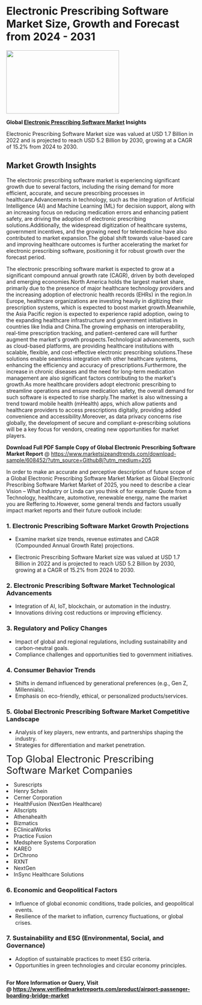 <H1>Electronic Prescribing Software Market Size, Growth and Forecast from 2024 - 2031</H1><img class="aligncenter size-medium wp-image-584254" src="https://thirdeyenews.in/wp-content/uploads/2024/09/Global-Market-Research-300x168.jpeg" alt="" width="300" height="168" /><p><strong>Global&nbsp;<a href="https://www.marketsizeandtrends.com/download-sample/608452/?utm_source=Github8j?utm_medium=205">Electronic Prescribing Software Market</a> Insights</strong></p><p>Electronic Prescribing Software Market size was valued at USD 1.7 Billion in 2022 and is projected to reach USD 5.2 Billion by 2030, growing at a CAGR of 15.2% from 2024 to 2030.</p><p><h2>Market Growth Insights</h2> <p>The electronic prescribing software market is experiencing significant growth due to several factors, including the rising demand for more efficient, accurate, and secure prescribing processes in healthcare.Advancements in technology, such as the integration of Artificial Intelligence (AI) and Machine Learning (ML) for decision support, along with an increasing focus on reducing medication errors and enhancing patient safety, are driving the adoption of electronic prescribing solutions.Additionally, the widespread digitization of healthcare systems, government incentives, and the growing need for telemedicine have also contributed to market expansion.The global shift towards value-based care and improving healthcare outcomes is further accelerating the market for electronic prescribing software, positioning it for robust growth over the forecast period.</p> <p>The electronic prescribing software market is expected to grow at a significant compound annual growth rate (CAGR), driven by both developed and emerging economies.North America holds the largest market share, primarily due to the presence of major healthcare technology providers and the increasing adoption of electronic health records (EHRs) in the region.In Europe, healthcare organizations are investing heavily in digitizing their prescription systems, which is expected to boost market growth.Meanwhile, the Asia Pacific region is expected to experience rapid adoption, owing to the expanding healthcare infrastructure and government initiatives in countries like India and China.The growing emphasis on interoperability, real-time prescription tracking, and patient-centered care will further augment the market's growth prospects.Technological advancements, such as cloud-based platforms, are providing healthcare institutions with scalable, flexible, and cost-effective electronic prescribing solutions.These solutions enable seamless integration with other healthcare systems, enhancing the efficiency and accuracy of prescriptions.Furthermore, the increase in chronic diseases and the need for long-term medication management are also significant factors contributing to the market's growth.As more healthcare providers adopt electronic prescribing to streamline operations and ensure medication safety, the overall demand for such software is expected to rise sharply.The market is also witnessing a trend toward mobile health (mHealth) apps, which allow patients and healthcare providers to access prescriptions digitally, providing added convenience and accessibility.Moreover, as data privacy concerns rise globally, the development of secure and compliant e-prescribing solutions will be a key focus for vendors, creating new opportunities for market players.<p><span class=""><strong>Download Full PDF Sample Copy of Global Electronic Prescribing Software Market Report</strong> @ <a href="https://www.marketsizeandtrends.com/download-sample/608452/?utm_source=Github8j?utm_medium=205" target="_blank">https://www.marketsizeandtrends.com/download-sample/608452/?utm_source=Github8j?utm_medium=205</a></span></p><p>In order to make an accurate and perceptive description of future scope of a Global&nbsp;Electronic Prescribing Software Market Market as Global&nbsp;Electronic Prescribing Software Market Market of 2025, you need to describe a clear Vision &ndash; What Industry or Linda can you think of for example: Quote from a Technology, healthcare, automotive, renewable energy, name the market you are Reffering to.However, some general trends and factors usually impact market reports and their future outlook include:</p><h3>1.&nbsp;<strong>Electronic Prescribing Software Market Growth Projections</strong></h3><ul><li>Examine market size trends, revenue estimates and CAGR (Compounded Annual Growth Rate) projections.</li><li><p>Electronic Prescribing Software Market size was valued at USD 1.7 Billion in 2022 and is projected to reach USD 5.2 Billion by 2030, growing at a CAGR of 15.2% from 2024 to 2030.</p></li></ul><h3>2.&nbsp;<strong>Electronic Prescribing Software Market Technological Advancements</strong></h3><ul><li>Integration of AI, IoT, blockchain, or automation in the industry.</li><li>Innovations driving cost reductions or improving efficiency.</li></ul><h3>3.&nbsp;<strong>Regulatory and Policy Changes</strong></h3><ul><li>Impact of global and regional regulations, including sustainability and carbon-neutral goals.</li><li>Compliance challenges and opportunities tied to government initiatives.</li></ul><h3>4.&nbsp;<strong>Consumer Behavior Trends</strong></h3><ul><li>Shifts in demand influenced by generational preferences (e.g., Gen Z, Millennials).</li><li>Emphasis on eco-friendly, ethical, or personalized products/services.</li></ul><h3>5.&nbsp;<strong>Global Electronic Prescribing Software Market Competitive Landscape</strong></h3><ul><li>Analysis of key players, new entrants, and partnerships shaping the industry.</li><li>Strategies for differentiation and market penetration.</li></ul><p data-pm-slice="1 1 []"><span style="color: inherit; font-family: inherit; font-size: 25px;">Top Global Electronic Prescribing Software Market Companies</span></p><div class="" data-test-id=""><p><li>Surescripts</li><li> Henry Schein</li><li> Cerner Corporation</li><li> HealthFusion (NextGen Healthcare)</li><li> Allscripts</li><li> Athenahealth</li><li> Bizmatics</li><li> EClinicalWorks</li><li> Practice Fusion</li><li> Medsphere Systems Corporation</li><li> KAREO</li><li> DrChrono</li><li> RXNT</li><li> NextGen</li><li> InSync Healthcare Solutions</li></p></div><h3>6.&nbsp;<strong>Economic and Geopolitical Factors</strong></h3><ul><li>Influence of global economic conditions, trade policies, and geopolitical events.</li><li>Resilience of the market to inflation, currency fluctuations, or global crises.</li></ul><h3>7.&nbsp;<strong>Sustainability and ESG (Environmental, Social, and Governance)</strong></h3><ul><li>Adoption of sustainable practices to meet ESG criteria.</li><li>Opportunities in green technologies and circular economy principles.</li></ul><h2><strong style="font-size: 14px;">For More Information or Query, Visit @&nbsp;</strong><a style="background-color: #ffffff; font-size: 14px;" href="https://www.marketsizeandtrends.com/report/electronic-prescribing-software-market/" target="_blank">https://www.verifiedmarketreports.com/product/airport-passenger-boarding-bridge-market</a></h2>